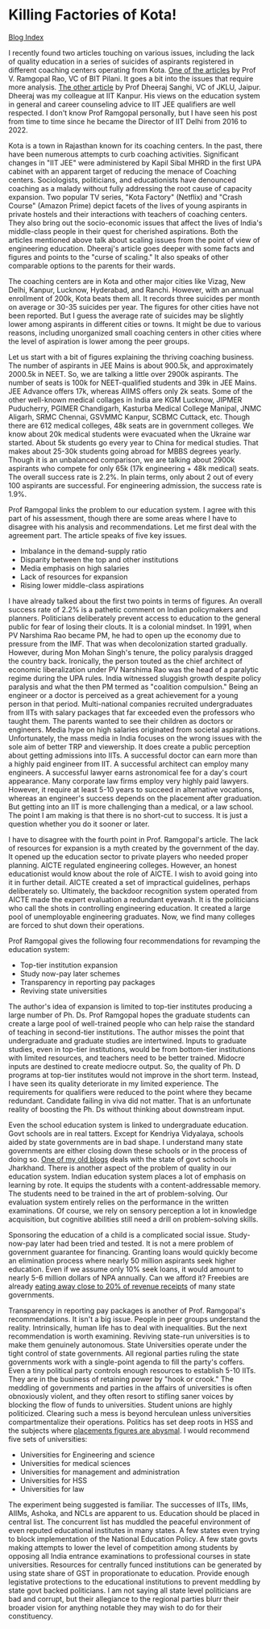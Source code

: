 
# Killing Factories of Kota!

[Blog Index](../index.md)

I recently found two articles touching on various issues, including the lack of quality education in a series of suicides
of aspirants registered in different coaching centers operating from Kota. [One of the articles](https://timesofindia.indiatimes.com/blogs/voices/what-the-kota-factory-suicides-say-about-our-education-system/) 
by Prof V. Ramgopal Rao, VC of BIT Pilani. It goes a bit into the issues that require more analysis. 
[The other article](https://dsanghi.blogspot.com/2023/09/suicides-in-kota-students-need-career.html?m=1) by Prof Dheeraj Sanghi, 
VC of JKLU, Jaipur. Dheeraj was my colleague at IIT Kanpur. His views on the education system in general and career 
counseling advice to IIT JEE qualifiers are well respected. I don't know Prof Ramgopal personally, but I have seen his post 
from time to time since he became the Director of IIT Delhi from 2016 to 2022. 

Kota is a town in Rajasthan known for its coaching centers. In the past, there have been numerous attempts to curb coaching 
activities. Significant changes in "IIT JEE" were administered by Kapil Sibal MHRD in the first UPA cabinet with an apparent
target of reducing the menace of Coaching centers. Sociologists, politicians, and educationists have denounced coaching as a
malady without fully addressing the root cause of capacity expansion. Two popular TV series, "Kota Factory" (Netflix) and 
"Crash Course" (Amazon Prime) depict facets of the lives of young aspirants in private hostels and their interactions with 
teachers of coaching centers. They also bring out the socio-economic issues that affect the lives of India's middle-class people 
in their quest for cherished aspirations. Both the articles mentioned above talk about scaling issues from the point of view 
of engineering education. Dheeraj's article goes deeper with some facts and figures and points to the "curse of scaling." 
It also speaks of other comparable options to the parents for their wards.

The coaching centers are in Kota and other major cities like Vizag, New Delhi, Kanpur, Lucknow, Hyderabad,
and Ranchi. However, with an annual enrollment of 200k, Kota beats them all. It records three suicides per month on average or 30-35 
suicides per year. The figures for other cities have not been reported. But I guess the average rate of suicides 
may be slightly lower among aspirants in different cities or towns. It might be due to various reasons, including unorganized 
small coaching centers in other cities where the level of aspiration is lower among the peer groups. 

Let us start with a bit of figures explaining the thriving coaching business. The number of aspirants in JEE Mains is
about 900.5k, and approximately 2000.5k in NEET. So, we are talking a little over 2900k aspirants. The number of seats is 100k
for NEET-qualified students and 39k in JEE Mains. JEE Advance offers 17k, whereas AIIMS offers only 2k seats. Some of the
other well-known medical collages in India are KGM Lucknow, JIPMER Puducherry, PGIMER Chandigarh, Kasturba Medical College 
Manipal, JNMC Aligarh, SRMC Chennai, GSVMMC Kanpur, SCBMC Cuttack, etc. Though there are 612 medical colleges, 
48k seats are in government colleges. We know about 20k medical students were evacuated when the Ukraine war started. About 5k 
students go every year to China for medical studies. That makes about 25-30k students going abroad for MBBS 
degrees yearly. Though it is an unbalanced comparison, we are talking about 2900k aspirants who compete for only 
65k (17k engineering + 48k medical) seats. The overall success rate is 2.2%. In plain terms, only about 2 out of every 100 
aspirants are successful. For engineering admission, the success rate is 1.9%.

Prof Ramgopal links the problem to our education system. I agree with this part of his assessment, though there are some areas 
where I have to disagree with his analysis and recommendations. Let me first deal with the agreement part. 
The article speaks of five key issues. 

- Imbalance in the demand-supply ratio
- Disparity between the top and other institutions
- Media emphasis on high salaries
- Lack of resources for expansion
- Rising lower middle-class aspirations

I have already talked about the first two points in terms of figures. An overall success rate of 2.2% is a pathetic comment
on Indian policymakers and planners. Politicians deliberately prevent access to education to the general
public for fear of losing their clouts. It is a colonial mindset. In 1991, when PV Narshima Rao became PM, he
had to open up the economy due to pressure from the IMF. That was when decolonization started gradually. However, during 
Mon Mohan Singh's tenure, the policy paralysis dragged the country back. Ironically, the person touted as the 
chief architect of economic liberalization under PV Narshima Rao was the head of a paralytic regime during the UPA rules.
India witnessed sluggish growth despite policy paralysis and what the then PM termed as "coalition compulsion." Being an 
engineer or a doctor is perceived as a great achievement for a young person in that period. Multi-national companies 
recruited undergraduates from IITs with salary packages that far exceeded even the professors who taught them. The parents
wanted to see their children as doctors or engineers. Media  hype on high salaries originated from societal aspirations.
Unfortunately, the mass media in India focuses on the wrong issues with the sole aim of better TRP and viewership. It does 
create a public perception about getting admissions into IITs. A successful doctor can earn more than a highly paid engineer
from IIT. A successful architect can employ many engineers. A successful lawyer earns astronomical fee for a day's court
appearance. Many corporate law firms employ very highly paid lawyers. However, it require at least 5-10 years to succeed in
alternative vocations, whereas an engineer's success depends on the placement after graduation. But getting into an IIT is 
more challenging than a medical, or a law school. The point I am making is that there is no short-cut to success. It is
just a question whether you do it sooner or later. 

I have to disagree with the fourth point in Prof. Ramgopal's article. The lack of resources for expansion is a myth created 
by the government of the day. It opened up the education sector to private players who needed proper planning. AICTE regulated
engineering colleges. However, an honest educationist would know about the role of AICTE. I wish to avoid going into it 
in further detail. AICTE created a set of impractical guidelines, perhaps deliberately so. Ultimately, the backdoor recognition 
system operated from AICTE made the expert evaluation a redundant eyewash. It is the politicians who call the shots 
in controlling engineering education. It created a large pool of unemployable engineering graduates. Now, we find many colleges
are forced to shut down their operations. 

Prof Ramgopal gives the following four recommendations for revamping the education system:

- Top-tier institution expansion
- Study now-pay later schemes
- Transparency in reporting pay packages
- Reviving state universities

The author's idea of expansion is limited to top-tier institutes producing a large number of Ph. Ds. Prof Ramgopal hopes
the graduate students can create a large pool of well-trained people who can help raise the standard of teaching in
second-tier institutions. The author misses the point that undergraduate and graduate studies are intertwined. Inputs to 
graduate studies, even in top-tier institutions, would be from bottom-tier institutions with limited resources, and teachers
need to be better trained. Midocre inputs are destined to create mediocre output. So, the quality of Ph. D
programs at top-tier institutes would not improve in the short term. Instead, I have seen its quality deteriorate in my
limited experience. The requirements for qualifiers were reduced to the point where they became redundant. Candidate
failing in viva did not matter. That is an unfortunate reality of boosting the Ph. Ds without thinking about downstream
input.

Even the school education system is linked to undergraduate education. Govt schools are in real
tatters. Except for Kendriya Vidyalaya, schools aided by state governments are in bad shape. I understand
many state governments are either closing down these schools or in the process of doing so.
[One of my old blogs](./stateOfSchoolEducation.md) deals with the state of govt schools in Jharkhand. There is another 
aspect of the problem of quality in our education system. Indian education system places a lot of emphasis on learning by rote.
It equips the students with a content-addressable memory. The students need to be trained in the art of problem-solving. Our 
evaluation system entirely relies on the performance in the written examinations. Of course, we
rely on sensory perception a lot in knowledge acquisition, but cognitive abilities still need a drill on problem-solving skills.

Sponsoring the education of a child is a complicated social issue. Study-now-pay later had been tried and tested. It is not
a mere problem of government guarantee for financing. Granting loans would quickly become an elimination process
where nearly 50 million aspirants seek higher education. Even if we assume only 10% seek loans, it would amount to
nearly 5-6 million dollars of NPA annually. Can we afford it? Freebies are already [eating away close to 20%
of revenue receipts](./anonymousDonor.md) of many state governments.

Transparency in reporting pay packages is another of Prof. Ramgopal's recommendations. It isn't a big issue. People
in peer groups understand the reality. Intrinsically, human life has to deal with inequalities. But the next recommendation
is worth examining. Reviving state-run universities is to make them genuinely autonomous. State Universities 
operate under the tight control of state governments. All regional parties ruling the state governments work with a single-point 
agenda to fill the party's coffers. Even a tiny political party controls enough resources to establish 5-10 IITs. 
They are in the business of retaining power by "hook or crook." The meddling of governments and parties in the affairs
of universities is often obnoxiously violent, and they often resort to stifling saner voices by blocking the flow of funds 
to universities. Student unions are highly politicized. Clearing such a mess is beyond herculean unless universities 
compartmentalize their operations. Politics has set deep roots in HSS and the subjects where [placements figures are abysmal](./learningAndTeaching.md). 
I would recommend five sets of universities:

- Universities for Engineering and science
- Universities for medical sciences
- Universities for management and administration
- Universities for HSS
- Universities for law

The experiment being suggested is familiar. The successes of IITs, IIMs, AIIMs, Ashoka, and NCLs are apparent to us. 
Education should be placed in central list. The concurrent list has muddled the peaceful environment of 
even reputed educational institutes in many states. A few states even trying to block implementation of the National
Education Policy. A few state govts making attempts to lower the level of competition among students by opposing all 
India entrance examinations to professional courses in state universities. Resources for centrally funced institutions
can be generated by using state share of GST in proporationate to education. Provide enough legistative protections to 
the educational institutions to prevent meddling by state govt backed politicians. I am not saying all state level
politicians are bad and corrupt, but their allegiance to the regional parties blurr their broader vision for anything notable
they may wish to do for their constituency.
